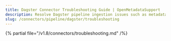 ```yaml
---
title: Dagster Connector Troubleshooting Guide | OpenMetadataSupport
description: Resolve Dagster pipeline ingestion issues such as metadata gaps, API rate-limits, or project config errors.
slug: /connectors/pipeline/dagster/troubleshooting
---
```


{% partial file="/v1.8/connectors/troubleshooting.md" /%}
